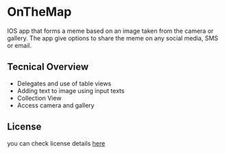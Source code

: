 # OnTheMap

IOS app that forms a meme based on an image taken from the camera or gallery. The app give options to share the meme on any social media, SMS or email.

## Tecnical Overview

- Delegates and use of table views
- Adding text to image using input texts 
- Collection View
- Access camera and gallery

## License

you can check license details [here](https://github.com/byronap120/MemeMe/blob/master/LICENSE) 
